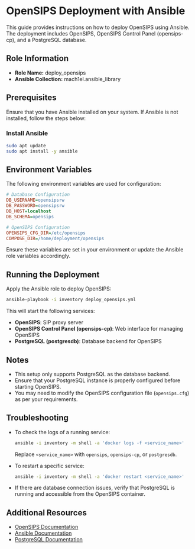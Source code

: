 # OpenSIPS Deployment with Ansible

This guide provides instructions on how to deploy OpenSIPS using Ansible. The deployment includes OpenSIPS, OpenSIPS Control Panel (opensips-cp), and a PostgreSQL database.

## Role Information

- **Role Name:** deploy_opensips
- **Ansible Collection:** mach1el.ansible_library

## Prerequisites

Ensure that you have Ansible installed on your system. If Ansible is not installed, follow the steps below:

### Install Ansible

```sh
sudo apt update
sudo apt install -y ansible
```

## Environment Variables

The following environment variables are used for configuration:

```ini
# Database Configuration
DB_USERNAME=opensipsrw
DB_PASSWORD=opensipsrw
DB_HOST=localhost
DB_SCHEMA=opensips

# OpenSIPS Configuration
OPENSIPS_CFG_DIR=/etc/opensips
COMPOSE_DIR=/home/deployment/opensips
```

Ensure these variables are set in your environment or update the Ansible role variables accordingly.

## Running the Deployment

Apply the Ansible role to deploy OpenSIPS:

```sh
ansible-playbook -i inventory deploy_opensips.yml
```

This will start the following services:
- **OpenSIPS**: SIP proxy server
- **OpenSIPS Control Panel (opensips-cp)**: Web interface for managing OpenSIPS
- **PostgreSQL (postgresdb)**: Database backend for OpenSIPS

## Notes
- This setup only supports PostgreSQL as the database backend.
- Ensure that your PostgreSQL instance is properly configured before starting OpenSIPS.
- You may need to modify the OpenSIPS configuration file (`opensips.cfg`) as per your requirements.

## Troubleshooting

- To check the logs of a running service:
  ```sh
  ansible -i inventory -m shell -a 'docker logs -f <service_name>'
  ```
  Replace `<service_name>` with `opensips`, `opensips-cp`, or `postgresdb`.

- To restart a specific service:
  ```sh
  ansible -i inventory -m shell -a 'docker restart <service_name>'
  ```

- If there are database connection issues, verify that PostgreSQL is running and accessible from the OpenSIPS container.

## Additional Resources
- [OpenSIPS Documentation](https://www.opensips.org/Documentation/)
- [Ansible Documentation](https://docs.ansible.com/)
- [PostgreSQL Documentation](https://www.postgresql.org/docs/)

